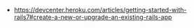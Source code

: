 - https://devcenter.heroku.com/articles/getting-started-with-rails7#create-a-new-or-upgrade-an-existing-rails-app

